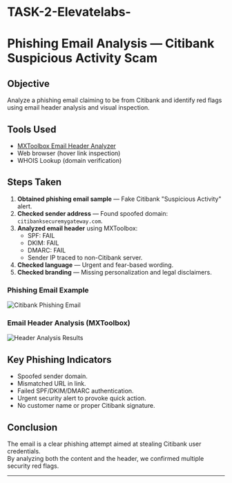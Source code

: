 # TASK-2-Elevatelabs-
# Phishing Email Analysis — Citibank Suspicious Activity Scam

##  Objective
Analyze a phishing email claiming to be from Citibank and identify red flags using email header analysis and visual inspection.

##  Tools Used
- [MXToolbox Email Header Analyzer](https://mxtoolbox.com/EmailHeaders.aspx)
- Web browser (hover link inspection)
- WHOIS Lookup (domain verification)

##  Steps Taken
1. **Obtained phishing email sample** — Fake Citibank "Suspicious Activity" alert.
2. **Checked sender address** — Found spoofed domain: `citibanksecuremygateway.com`.
3. **Analyzed email header** using MXToolbox:
   - SPF: FAIL
   - DKIM: FAIL
   - DMARC: FAIL
   - Sender IP traced to non-Citibank server.
4. **Checked language** — Urgent and fear-based wording.
5. **Checked branding** — Missing personalization and legal disclaimers.


### Phishing Email Example
![Citibank Phishing Email](citibank-phishing-email.png)

### Email Header Analysis (MXToolbox)
![Header Analysis Results](header-analysis.png)

##  Key Phishing Indicators
- Spoofed sender domain.
- Mismatched URL in link.
- Failed SPF/DKIM/DMARC authentication.
- Urgent security alert to provoke quick action.
- No customer name or proper Citibank signature.

##  Conclusion
The email is a clear phishing attempt aimed at stealing Citibank user credentials.  
By analyzing both the content and the header, we confirmed multiple security red flags.

---

